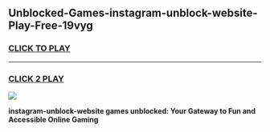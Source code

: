 
## Unblocked-Games-instagram-unblock-website-Play-Free-19vyg
<h3>
<a href="https://premium76.site?title=instagram-unblock-website&ref=12A">CLICK TO PLAY</a></h3>
<hr>

<h3>
<a href="https://premium76.site?title=instagram-unblock-website&ref=12A">CLICK 2 PLAY</a>
  
</h3>

<a href="https://premium76.site?title=instagram-unblock-website&ref=12A"><img src="https://clearcache.store/games.png"></a>


**instagram-unblock-website games unblocked: Your Gateway to Fun and Accessible Online Gaming**
